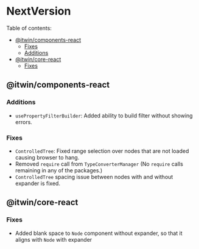 # NextVersion <!-- omit from toc -->

Table of contents:

- [@itwin/components-react](#itwincomponents-react)
  - [Fixes](#fixes)
  - [Additions](#additions)
- [@itwin/core-react](#itwincore-react)
  - [Fixes](#fixes-1)

## @itwin/components-react

### Additions

- `usePropertyFilterBuilder`: Added ability to build filter without showing errors.

### Fixes

- `ControlledTree`: Fixed range selection over nodes that are not loaded causing browser to hang.
- Removed `require` call from `TypeConverterManager` (No `require` calls remaining in any of the packages.)
- `ControlledTree` spacing issue between nodes with and without expander is fixed.

## @itwin/core-react

### Fixes

- Added blank space to `Node` component without expander, so that it aligns with `Node` with expander
